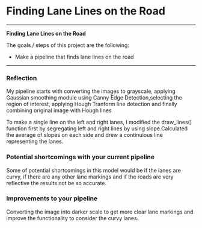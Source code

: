 # **Finding Lane Lines on the Road** 



---

**Finding Lane Lines on the Road**

The goals / steps of this project are the following:
* Make a pipeline that finds lane lines on the road



[//]: # (Image References)

[image1]: ./examples/grayscale.jpg "Grayscale"

---

### Reflection



My pipeline starts with converting the images to grayscale, applying Gaussian smoothing module using Canny Edge Detection,selecting the region of interest, applying Hough Tranform line detection and finally combining original image with Hough lines

To make a single line on the left and right lanes, I modified the draw_lines() function first by segregating left and right lines by using slope.Calculated the average of slopes on each side and drew a continuious line representing the lanes.


[image1]: ./test_images_output/solidWhiteCurve.jpg


### Potential shortcomings with your current pipeline

Some of potential shortcomings in this model would be if the lanes are curvy, if there are any other lane markings and if the roads are very reflective the results not be  so accurate.


### Improvements to your pipeline

Converting the image into darker scale to get more clear lane markings and improve the functionality to consider the curvy lanes.
